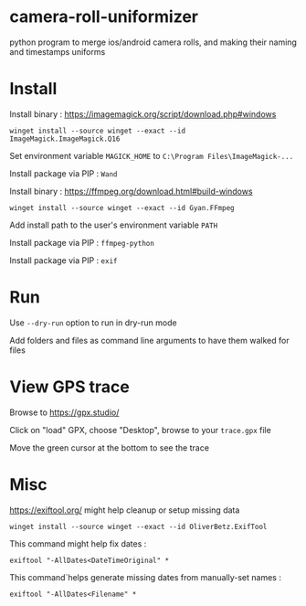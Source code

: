 # camera-roll-uniformizer

python program to merge ios/android camera rolls, and making their naming and timestamps uniforms


# Install

Install binary : https://imagemagick.org/script/download.php#windows

    winget install --source winget --exact --id ImageMagick.ImageMagick.Q16

Set environment variable `MAGICK_HOME` to `C:\Program Files\ImageMagick-...`

Install package via PIP : `Wand`

Install binary : https://ffmpeg.org/download.html#build-windows

    winget install --source winget --exact --id Gyan.FFmpeg

Add install path to the user's environment variable `PATH`

Install package via PIP : `ffmpeg-python`

Install package via PIP : `exif`


# Run

Use `--dry-run` option to run in dry-run mode

Add folders and files as command line arguments to have them walked for files


# View GPS trace

Browse to https://gpx.studio/

Click on "load" GPX, choose "Desktop", browse to your `trace.gpx` file

Move the green cursor at the bottom to see the trace

# Misc

https://exiftool.org/ might help cleanup or setup missing data

    winget install --source winget --exact --id OliverBetz.ExifTool

This command might help fix dates :

    exiftool "-AllDates<DateTimeOriginal" *

This command`helps generate missing dates from manually-set names :

    exiftool "-AllDates<Filename" *
